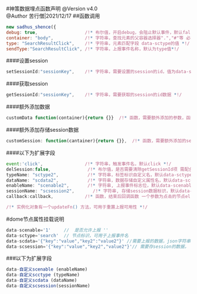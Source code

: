 #神策数据埋点函数声明
@Version  v4.0  
@Author   苦行僧|2021/12/17
##函数调用
```javascript
new sadhus_shence({
debug: true,                  /!* 布尔值，开启debug，会阻止默认事件，默认false *!/
container: "body",            /!* 字符串，查找元素的父容器选择器".","#"等 必填 *!/
type: "SearchResultClick",    /!* 字符串，元素匹配字段 data-sctype的值 *!/
sendType:"SearchResultClick", /!* 字符串，上报事件名称，默认为type值*!/
```
####设置session
```javascript
setSessionId:"sessionKey",    /!* 字符串，需要设置的session的id，值为data-scsession的值 *!/
```
####获取session
```javascript
getSessionId:"sessionKey",    /!* 字符串，需要获取的session的id数据 *!/
```
####额外添加数据
```javascript
customData function(container){return {}}  /!* 函数，需要额外添加的参数，函数需要返回一个对象 *!/
```
####额外添加存储session数据
```javascript
customSession: function(cantainer){return {}},  /!* 函数，需要额外添加的session数据，函数需要返回一个对象 *!/

```
####以下为扩展字段
```javascript
event:'click',                /!* 字符串，触发事件名，默认click *!/
delSession:false,              /!* 布尔值，是否需要清除getSessionId项 需配合getSessionId使用 默认调去后清除*!/
typeName: "sctype2",           /!* 字符串，标签标识自定义名，默认data-sctype *!/
dataName: "scdata2",           /!* 字符串，数据存储自定义属性名，默认data-scdata *!/
enableName: "scenable2",       /!* 字符串, 上报事件标志位，默认data-scenable *!/
sessionName: "scsession2",       /!* 字符串, 存储session数据标识，默认data-scssion *!/
callback:callback,            /!* 函数，结束后回调函数 一个参数为点击的节点el *!/

/!* 实例化对象有一个updateFn() 方法，可用于重置上报可用性 *!/
```
#dome节点属性挂载说明
```javascript
data-scenable='1'     //  是否允许上报 ''
data-sctype='search'  // 节点标识，可用于上报事件名
data-scdata='{"key":"value","key2":"value2"}' //需要上报的数据，json字符串
data-scsession='{"key":"value","key2","value2"}'// 需要存session的数据，
```
###以下为扩展字段
```javascript
data-自定义scenable (enableName)
data-自定义scctype (typeName)
data-自定义scdata (dataName)
data-自定义scsession(sessionName)
```
